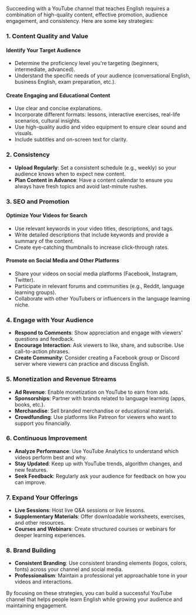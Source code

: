 Succeeding with a YouTube channel that teaches English requires a combination of high-quality content, effective promotion, audience engagement, and consistency. Here are some key strategies:

### 1. **Content Quality and Value**

#### **Identify Your Target Audience**
- Determine the proficiency level you're targeting (beginners, intermediate, advanced).
- Understand the specific needs of your audience (conversational English, business English, exam preparation, etc.).

#### **Create Engaging and Educational Content**
- Use clear and concise explanations.
- Incorporate different formats: lessons, interactive exercises, real-life scenarios, cultural insights.
- Use high-quality audio and video equipment to ensure clear sound and visuals.
- Include subtitles and on-screen text for clarity.

### 2. **Consistency**

- **Upload Regularly**: Set a consistent schedule (e.g., weekly) so your audience knows when to expect new content.
- **Plan Content in Advance**: Have a content calendar to ensure you always have fresh topics and avoid last-minute rushes.

### 3. **SEO and Promotion**

#### **Optimize Your Videos for Search**
- Use relevant keywords in your video titles, descriptions, and tags.
- Write detailed descriptions that include keywords and provide a summary of the content.
- Create eye-catching thumbnails to increase click-through rates.

#### **Promote on Social Media and Other Platforms**
- Share your videos on social media platforms (Facebook, Instagram, Twitter).
- Participate in relevant forums and communities (e.g., Reddit, language learning groups).
- Collaborate with other YouTubers or influencers in the language learning niche.

### 4. **Engage with Your Audience**

- **Respond to Comments**: Show appreciation and engage with viewers' questions and feedback.
- **Encourage Interaction**: Ask viewers to like, share, and subscribe. Use call-to-action phrases.
- **Create Community**: Consider creating a Facebook group or Discord server where viewers can practice and discuss English.

### 5. **Monetization and Revenue Streams**

- **Ad Revenue**: Enable monetization on YouTube to earn from ads.
- **Sponsorships**: Partner with brands related to language learning (apps, books, etc.).
- **Merchandise**: Sell branded merchandise or educational materials.
- **Crowdfunding**: Use platforms like Patreon for viewers who want to support you financially.

### 6. **Continuous Improvement**

- **Analyze Performance**: Use YouTube Analytics to understand which videos perform best and why.
- **Stay Updated**: Keep up with YouTube trends, algorithm changes, and new features.
- **Seek Feedback**: Regularly ask your audience for feedback on how you can improve.

### 7. **Expand Your Offerings**

- **Live Sessions**: Host live Q&A sessions or live lessons.
- **Supplementary Materials**: Offer downloadable worksheets, exercises, and other resources.
- **Courses and Webinars**: Create structured courses or webinars for deeper learning experiences.

### 8. **Brand Building**

- **Consistent Branding**: Use consistent branding elements (logos, colors, fonts) across your channel and social media.
- **Professionalism**: Maintain a professional yet approachable tone in your videos and interactions.

By focusing on these strategies, you can build a successful YouTube channel that helps people learn English while growing your audience and maintaining engagement.